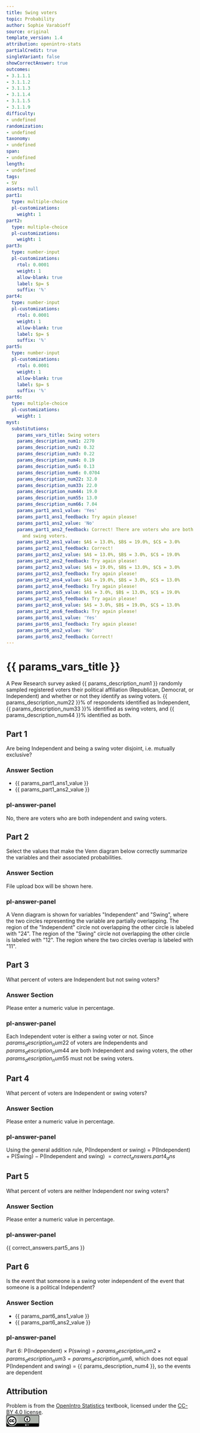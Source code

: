 ```yaml
---
title: Swing voters
topic: Probability
author: Sophie Varabioff
source: original
template_version: 1.4
attribution: openintro-stats
partialCredit: true
singleVariant: false
showCorrectAnswer: true
outcomes:
- 3.1.1.1
- 3.1.1.2
- 3.1.1.3
- 3.1.1.4
- 3.1.1.5
- 3.1.1.9
difficulty:
- undefined
randomization:
- undefined
taxonomy:
- undefined
span:
- undefined
length:
- undefined
tags:
- SV
assets: null
part1:
  type: multiple-choice
  pl-customizations:
    weight: 1
part2:
  type: multiple-choice
  pl-customizations:
    weight: 1
part3:
  type: number-input
  pl-customizations:
    rtol: 0.0001
    weight: 1
    allow-blank: true
    label: $p= $
    suffix: '%'
part4:
  type: number-input
  pl-customizations:
    rtol: 0.0001
    weight: 1
    allow-blank: true
    label: $p= $
    suffix: '%'
part5:
  type: number-input
  pl-customizations:
    rtol: 0.0001
    weight: 1
    allow-blank: true
    label: $p= $
    suffix: '%'
part6:
  type: multiple-choice
  pl-customizations:
    weight: 1
myst:
  substitutions:
    params_vars_title: Swing voters
    params_description_num1: 2270
    params_description_num2: 0.32
    params_description_num3: 0.22
    params_description_num4: 0.19
    params_description_num5: 0.13
    params_description_num6: 0.0704
    params_description_num22: 32.0
    params_description_num33: 22.0
    params_description_num44: 19.0
    params_description_num55: 13.0
    params_description_num66: 7.04
    params_part1_ans1_value: 'Yes'
    params_part1_ans1_feedback: Try again please!
    params_part1_ans2_value: 'No'
    params_part1_ans2_feedback: Correct! There are voters who are both independent
      and swing voters.
    params_part2_ans1_value: $A$ = 13.0%, $B$ = 19.0%, $C$ = 3.0%
    params_part2_ans1_feedback: Correct!
    params_part2_ans2_value: $A$ = 13.0%, $B$ = 3.0%, $C$ = 19.0%
    params_part2_ans2_feedback: Try again please!
    params_part2_ans3_value: $A$ = 19.0%, $B$ = 13.0%, $C$ = 3.0%
    params_part2_ans3_feedback: Try again please!
    params_part2_ans4_value: $A$ = 19.0%, $B$ = 3.0%, $C$ = 13.0%
    params_part2_ans4_feedback: Try again please!
    params_part2_ans5_value: $A$ = 3.0%, $B$ = 13.0%, $C$ = 19.0%
    params_part2_ans5_feedback: Try again please!
    params_part2_ans6_value: $A$ = 3.0%, $B$ = 19.0%, $C$ = 13.0%
    params_part2_ans6_feedback: Try again please!
    params_part6_ans1_value: 'Yes'
    params_part6_ans1_feedback: Try again please!
    params_part6_ans2_value: 'No'
    params_part6_ans2_feedback: Correct!
---
```

# {{ params_vars_title }}
A Pew Research survey asked {{ params_description_num1 }} randomly sampled registered voters their political affiliation (Republican, Democrat, or Independent) and whether or not they identify as swing voters. {{ params_description_num22 }}$\%$ of respondents identified as Independent, {{ params_description_num33 }}$\%$ identified as swing voters, and {{ params_description_num44 }}$\%$ identified as both.

## Part 1

Are being Independent and being a swing voter disjoint, i.e. mutually exclusive?

### Answer Section

- {{ params_part1_ans1_value }}
- {{ params_part1_ans2_value }}

### pl-answer-panel

No, there are voters who are both independent and swing voters.

## Part 2

Select the values that make the Venn diagram below correctly summarize the variables and their associated probabilities.

<pl-drawing width="320" height="200" hide-answer-panel="false">
    <pl-drawing-initial>
        <pl-text x1="50" y1="10" label="Independent" latex="False"></pl-text>
        <pl-circle x1="100" y1="100" radius="70" color="#95A5A6" stroke-width="3" opacity="0.5"></pl-circle>
        <pl-text x1="150" y1="170" label="Swing" latex="False"></pl-text>
        <pl-circle x1="180" y1="100" radius="60" color="#D0D3D4" opacity="0.5"></pl-circle>
        <pl-text x1="80" y1="90" label="A"></pl-text>
        <pl-text x1="140" y1="90" label="B"></pl-text>
        <pl-text x1="180" y1="90" label="C"></pl-text>
    </pl-drawing-initial>
</pl-drawing>

### Answer Section

File upload box will be shown here.

### pl-answer-panel

A Venn diagram is shown for variables "Independent" and "Swing", where the two circles representing the variable are partially overlapping. The region of the "Independent" circle not overlapping the other circle is labeled with "24". The region of the "Swing" circle not overlapping the other circle is labeled with "12". The region where the two circles overlap is labeled with "11".

## Part 3

What percent of voters are Independent but not swing voters?

### Answer Section

Please enter a numeric value in percentage.

### pl-answer-panel

Each Independent voter is either a swing voter or not. Since ${{ params_description_num22 }}%$ of voters are Independents and ${{ params_description_num44 }}%$  are both Independent and swing voters, the other ${{ params_description_num55 }}%$ must not be swing voters.

## Part 4

What percent of voters are Independent or swing voters?

### Answer Section

Please enter a numeric value in percentage.

### pl-answer-panel

Using the general addition rule, P(Independent or swing) $=$ P(Independent) $+$ P(Swing) $-$ P(Independent and swing) $={{ correct_answers.part4_ans }}$

## Part 5

What percent of voters are neither Independent nor swing voters?

### Answer Section

Please enter a numeric value in percentage.

### pl-answer-panel

{{ correct_answers.part5_ans }}

## Part 6

Is the event that someone is a swing voter independent of the event that someone is a political Independent?

### Answer Section

- {{ params_part6_ans1_value }}
- {{ params_part6_ans2_value }}

### pl-answer-panel

Part 6: P(Independent) $\times$ P(swing) = ${{ params_description_num2 }}\times{{ params_description_num3 }} = {{ params_description_num6 }}$, which does not equal P(Independent and swing) = {{ params_description_num4 }}, so the events are dependent

## Attribution

Problem is from the [OpenIntro Statistics](https://openintro.org/book/os/) textbook, licensed under the [CC-BY 4.0 license](https://creativecommons.org/licenses/by/4.0/).<br>![Image representing the Creative Commons 4.0 BY license.](https://raw.githubusercontent.com/firasm/bits/master/by.png)